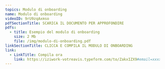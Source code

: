 ```yaml
---
topics: Modulo di onboarding
name: Modulo di onboarding
videoID: 9rU9zqAxmso
pdfSectionTitle: SCARICA IL DOCUMENTO PER APPROFONDIRE
pdfs:
  - title: Esempio del modulo di onboarding
    size: 2 Mb
    file: /img/modulo-di-onboarding.pdf
linkSectionTitle: CLICCA E COMPILA IL MODULO DI ONBOARDING
link:
  - LinkTitle: Compila ora
    link: https://iziwork-votreavis.typeform.com/to/ZakxIZX9#email=xxxxx&tel=xxxxx&id=xxxxx&company=xxxxx&shiftid=xxxxx
---
```

